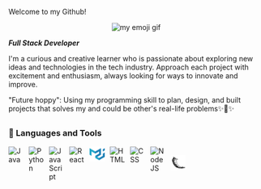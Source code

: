 Welcome to my Github!

<p align="center" width="100%">
<img alt="my emoji gif" width="300px" src="https://user-images.githubusercontent.com/69804999/225754758-85f0fdea-095b-45de-9f5a-2a756ea948b4.gif"/>
</p>

***Full Stack Developer***

I'm a curious and creative learner who is passionate about exploring new ideas and technologies in the tech industry. Approach each project with excitement and enthusiasm, always looking for ways to innovate and improve.

"Future hoppy": Using my programming skill to plan, design, and built projects that solves my and could be other's real-life problems✨🤩✨

##

### 🤖 Languages and Tools

<img align="left" alt="Java" width="30px" style="padding-right:10px;" src="https://cdn.jsdelivr.net/gh/devicons/devicon/icons/java/java-original.svg"/>
<img align="left" alt="Python" width="30px" style="padding-right:10px;" src="https://cdn.jsdelivr.net/gh/devicons/devicon/icons/python/python-plain.svg" />
<img align="left" alt="JavaScript" width="30px" style="padding-right:10px;" src="https://cdn.jsdelivr.net/gh/devicons/devicon/icons/javascript/javascript-plain.svg" />
<img align="left" alt="React" width="30px" style="padding-right:10px;" src="https://cdn.jsdelivr.net/gh/devicons/devicon/icons/react/react-original.svg" />
<img align="left" alt="Material UI" width="30px" style="padding-right:10px;" src="https://raw.githubusercontent.com/devicons/devicon/1119b9f84c0290e0f0b38982099a2bd027a48bf1/icons/materialui/materialui-original.svg"/>
<img align="left" alt="HTML" width="30px" style="padding-right:10px;" src="https://cdn.jsdelivr.net/gh/devicons/devicon/icons/html5/html5-plain.svg" />
<img align="left" alt="CSS" width="30px" style="padding-right:10px;" src="https://cdn.jsdelivr.net/gh/devicons/devicon/icons/css3/css3-plain.svg" />
<img align="left" alt="NodeJS" width="30px" style="padding-right:10px;" src="https://cdn.jsdelivr.net/gh/devicons/devicon/icons/nodejs/nodejs-original.svg" />
<br />
<img align="left" alt="Jinja" width="30px" style="padding-right:10px;" src="https://raw.githubusercontent.com/devicons/devicon/1119b9f84c0290e0f0b38982099a2bd027a48bf1/icons/flask/flask-original.svg" />
<!--
**andrewp8/andrewp8** is a ✨ _special_ ✨ repository because its `README.md` (this file) appears on your GitHub profile.

Here are some ideas to get you started:

![myEmoji](https://user-images.githubusercontent.com/69804999/225754758-85f0fdea-095b-45de-9f5a-2a756ea948b4.gif | width=100)

- 🔭 I’m currently working on ...
- 🌱 I’m currently learning ...
- 👯 I’m looking to collaborate on ...
- 🤔 I’m looking for help with ...
- 💬 Ask me about ...
- 📫 How to reach me: ...
- 😄 Pronouns: ...
- ⚡ Fun fact: ...
-->
